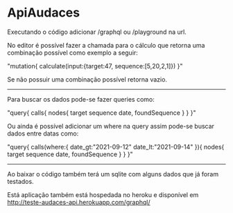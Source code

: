 # ApiAudaces

Executando o código adicionar /graphql ou /playground na url.

No editor é possível fazer a chamada para o cálculo que retorna uma combinação possível como exemplo a seguir:

"mutation{
  calculate(input:{target:47, sequence:[5,20,2,1]})
}"

Se não possuir uma combinação possível retorna vazio.


--------------------------------------------------------------------------------


Para buscar os dados pode-se fazer queries como: 

"query{
  calls{
    nodes{
      target
      sequence
      date,
      foundSequence
    }
  }
}"

Ou ainda é possível adicionar um where na query assim pode-se buscar dados entre datas como:

"query{
  calls(where:{
    date_gt:"2021-09-12"
    date_lt:"2021-09-14"
  }){
    nodes{
      target
      sequence
      date,
      foundSequence
    }
  }
}"


--------------------------------------------------------------------------------


Ao baixar o código também terá um sqlite com alguns dados que já foram testados. 

Está aplicação também está hospedada no heroku e disponível em http://teste-audaces-api.herokuapp.com/graphql/
